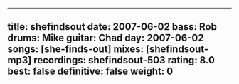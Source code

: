 
---
title: shefindsout
date: 2007-06-02
bass:	Rob
drums:	Mike
guitar:	Chad
day: 2007-06-02
songs: [she-finds-out]
mixes: [shefindsout-mp3]
recordings: shefindsout-503
rating: 8.0
best: false
definitive: false
weight: 0
---
